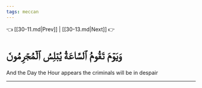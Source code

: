 ```yaml
---
tags: meccan
---
```


👈 [[30-11.md|Prev]] | [[30-13.md|Next]] 👉

# وَيَوۡمَ تَقُومُ ٱلسَّاعَةُ يُبۡلِسُ ٱلۡمُجۡرِمُونَ

And the Day the Hour appears the criminals will be in despair

---

